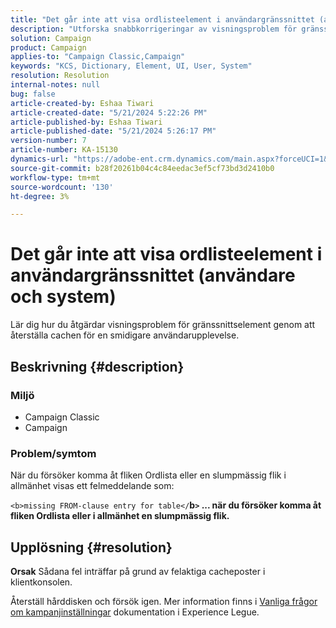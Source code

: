 ```yaml
---
title: "Det går inte att visa ordlisteelement i användargränssnittet (användare och system)"
description: "Utforska snabbkorrigeringar av visningsproblem för gränssnittselement."
solution: Campaign
product: Campaign
applies-to: "Campaign Classic,Campaign"
keywords: "KCS, Dictionary, Element, UI, User, System"
resolution: Resolution
internal-notes: null
bug: false
article-created-by: Eshaa Tiwari
article-created-date: "5/21/2024 5:22:26 PM"
article-published-by: Eshaa Tiwari
article-published-date: "5/21/2024 5:26:17 PM"
version-number: 7
article-number: KA-15130
dynamics-url: "https://adobe-ent.crm.dynamics.com/main.aspx?forceUCI=1&pagetype=entityrecord&etn=knowledgearticle&id=94aeecad-9617-ef11-9f8a-6045bd006793"
source-git-commit: b28f20261b04c4c84eedac3ef5cf73bd3d2410b0
workflow-type: tm+mt
source-wordcount: '130'
ht-degree: 3%

---
```


# Det går inte att visa ordlisteelement i användargränssnittet (användare och system)


Lär dig hur du åtgärdar visningsproblem för gränssnittselement genom att återställa cachen för en smidigare användarupplevelse.

## Beskrivning {#description}


### <b>Miljö</b>

- Campaign Classic
- Campaign


### <b>Problem/symtom</b>

När du försöker komma åt fliken Ordlista eller en slumpmässig flik i allmänhet visas ett felmeddelande som:

`<b>missing FROM-clause entry for table</`<b>b`>` ... när du försöker komma åt fliken Ordlista eller i allmänhet en slumpmässig flik.</b>


## Upplösning {#resolution}





<b>Orsak</b>
Sådana fel inträffar på grund av felaktiga cacheposter i klientkonsolen.



Återställ hårddisken och försök igen. Mer information finns i [Vanliga frågor om kampanjinställningar](https://experienceleague.adobe.com/docs/campaign-classic/using/getting-started/starting-with-adobe-campaign/faq/faq-campaign-config.html?lang=en) dokumentation i Experience Legue.


<br> 